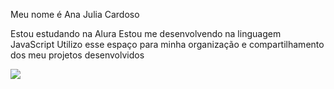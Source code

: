 Meu nome é Ana Julia Cardoso

Estou estudando na Alura
Estou me desenvolvendo na linguagem JavaScript
Utilizo esse espaço para minha organização e compartilhamento dos meu projetos desenvolvidos

![](https://t2.ea.ltmcdn.com/pt/posts/0/3/1/curiosidades_sobre_as_raposas_24130_orig.jpg)
